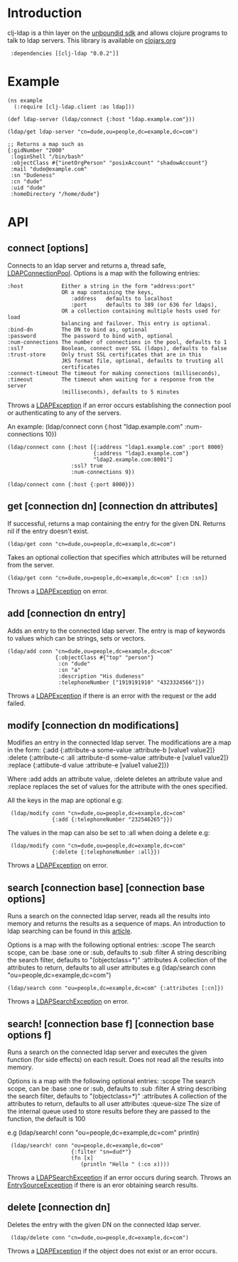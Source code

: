 
# Introduction

clj-ldap is a thin layer on the [unboundid sdk](http://www.unboundid.com/products/ldap-sdk/) and allows clojure programs to talk to ldap servers. This library is available on [clojars.org](http://clojars.org/search?q=clj-ldap)

     :dependencies [[clj-ldap "0.0.2"]]

# Example

    (ns example
      (:require [clj-ldap.client :as ldap]))
      
    (def ldap-server (ldap/connect {:host "ldap.example.com"}))
    
    (ldap/get ldap-server "cn=dude,ou=people,dc=example,dc=com")
    
    ;; Returns a map such as
    {:gidNumber "2000"
     :loginShell "/bin/bash"
     :objectClass #{"inetOrgPerson" "posixAccount" "shadowAccount"}
     :mail "dude@example.com"
     :sn "Dudeness"
     :cn "dude"
     :uid "dude"
     :homeDirectory "/home/dude"}

# API

## connect [options]

Connects to an ldap server and returns a, thread safe, [LDAPConnectionPool](http://www.unboundid.com/products/ldap-sdk/docs/javadoc/com/unboundid/ldap/sdk/LDAPConnectionPool.html).
Options is a map with the following entries:

    :host            Either a string in the form "address:port"
                     OR a map containing the keys,
                        :address   defaults to localhost
                        :port      defaults to 389 (or 636 for ldaps),
                     OR a collection containing multiple hosts used for load
                     balancing and failover. This entry is optional.
    :bind-dn         The DN to bind as, optional
    :password        The password to bind with, optional
    :num-connections The number of connections in the pool, defaults to 1
    :ssl?            Boolean, connect over SSL (ldaps), defaults to false
    :trust-store     Only trust SSL certificates that are in this
                     JKS format file, optional, defaults to trusting all
                     certificates
    :connect-timeout The timeout for making connections (milliseconds),
    :timeout         The timeout when waiting for a response from the server
                     (milliseconds), defaults to 5 minutes

Throws a [LDAPException](http://www.unboundid.com/products/ldap-sdk/docs/javadoc/com/unboundid/ldap/sdk/LDAPException.html) if an error occurs establishing the connection pool or authenticating to any of the servers.

An example:
    (ldap/connect conn {:host "ldap.example.com" :num-connections 10})
    
    (ldap/connect conn {:host [{:address "ldap1.example.com" :port 8000}
                               {:address "ldap3.example.com"}
                               "ldap2.example.com:8001"]
                        :ssl? true
                        :num-connections 9})
                        
    (ldap/connect conn {:host {:port 8000}})
                               
    
## get [connection dn] [connection dn attributes]
  
If successful, returns a map containing the entry for the given DN.
Returns nil if the entry doesn't exist. 

    (ldap/get conn "cn=dude,ou=people,dc=example,dc=com")

Takes an optional collection that specifies which attributes will be returned from the server.

    (ldap/get conn "cn=dude,ou=people,dc=example,dc=com" [:cn :sn])

Throws a [LDAPException](http://www.unboundid.com/products/ldap-sdk/docs/javadoc/com/unboundid/ldap/sdk/LDAPException.html) on error.

## add [connection dn entry]

Adds an entry to the connected ldap server. The entry is map of keywords to values which can be strings, sets or vectors.


    (ldap/add conn "cn=dude,ou=people,dc=example,dc=com"
                   {:objectClass #{"top" "person"}
                    :cn "dude"
                    :sn "a"
                    :description "His dudeness"
                    :telephoneNumber ["1919191910" "4323324566"]})
                    
Throws a [LDAPException](http://www.unboundid.com/products/ldap-sdk/docs/javadoc/com/unboundid/ldap/sdk/LDAPException.html) if there is an error with the request or the add failed.

## modify [connection dn modifications]                    

Modifies an entry in the connected ldap server. The modifications are
a map in the form:
     {:add
        {:attribute-a some-value
         :attribute-b [value1 value2]}
      :delete
        {:attribute-c :all
         :attribute-d some-value
         :attribute-e [value1 value2]}
      :replace
        {:attibute-d value
         :attribute-e [value1 value2]}}

Where :add adds an attribute value, :delete deletes an attribute value and :replace replaces the set of values for the attribute with the ones specified.

All the keys in the map are optional e.g:

     (ldap/modify conn "cn=dude,ou=people,dc=example,dc=com"
                  {:add {:telephoneNumber "232546265"}})

The values in the map can also be set to :all when doing a delete e.g:

     (ldap/modify conn "cn=dude,ou=people,dc=example,dc=com"
                  {:delete {:telephoneNumber :all}})

Throws a [LDAPException](http://www.unboundid.com/products/ldap-sdk/docs/javadoc/com/unboundid/ldap/sdk/LDAPException.html) on error.

## search [connection base]  [connection base options]

Runs a search on the connected ldap server, reads all the results into
memory and returns the results as a sequence of maps. An introduction
to ldap searching can be found in this [article](http://www.enterprisenetworkingplanet.com/netsysm/article.php/3317551/Unmasking-the-LDAP-Search-Filter.htm).

Options is a map with the following optional entries:
      :scope       The search scope, can be :base :one or :sub,
                   defaults to :sub
      :filter      A string describing the search filter,
                   defaults to "(objectclass=*)"
      :attributes  A collection of the attributes to return,
                   defaults to all user attributes
e.g
    (ldap/search conn "ou=people,dc=example,dc=com")
    
    (ldap/search conn "ou=people,dc=example,dc=com" {:attributes [:cn]})

Throws a [LDAPSearchException](http://www.unboundid.com/products/ldap-sdk/docs/javadoc/com/unboundid/ldap/sdk/LDAPSearchException.html) on error.

## search! [connection base f]   [connection base options f]

Runs a search on the connected ldap server and executes the given
function (for side effects) on each result. Does not read all the
results into memory.

Options is a map with the following optional entries:
     :scope       The search scope, can be :base :one or :sub,
                  defaults to :sub
     :filter      A string describing the search filter,
                  defaults to "(objectclass=*)"
     :attributes  A collection of the attributes to return,
                  defaults to all user attributes
     :queue-size  The size of the internal queue used to store results before
                  they are passed to the function, the default is 100

e.g
     (ldap/search! conn "ou=people,dc=example,dc=com" println)
     
     (ldap/search! conn "ou=people,dc=example,dc=com"
                        {:filter "sn=dud*"}
                        (fn [x]
                           (println "Hello " (:cn x))))

Throws a [LDAPSearchException](http://www.unboundid.com/products/ldap-sdk/docs/javadoc/com/unboundid/ldap/sdk/LDAPSearchException.html) if an error occurs during search. Throws an [EntrySourceException](http://www.unboundid.com/products/ldap-sdk/docs/javadoc/com/unboundid/ldap/sdk/EntrySourceException.html) if there is an eror obtaining search results. 

## delete [connection dn]

Deletes the entry with the given DN on the connected ldap server.

     (ldap/delete conn "cn=dude,ou=people,dc=example,dc=com")

Throws a [LDAPException](http://www.unboundid.com/products/ldap-sdk/docs/javadoc/com/unboundid/ldap/sdk/LDAPException.html) if the object does not exist or an error occurs.
